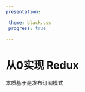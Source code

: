 ```yaml
---
presentation:

 theme: black.css
 progress: true

---
```



<!-- slide -->
# 从0实现 Redux
<!-- slide -->
本质基于是发布订阅模式